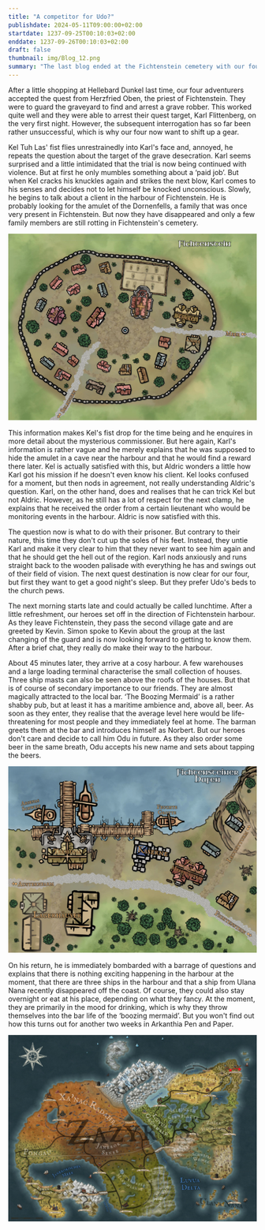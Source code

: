 ```yaml
---
title: "A competitor for Udo?"
publishdate: 2024-05-11T09:00:00+02:00
startdate: 1237-09-25T00:10:03+02:00
enddate: 1237-09-26T00:10:03+02:00
draft: false
thumbnail: img/Blog_12.png
summary: "The last blog ended at the Fichtenstein cemetery with our four heroes interrogating the grave robber Karl Flittenberg. However, as he wasn't very willing to talk, they have to come up with something for today to tease a bit of information out of Karl. Find out how that goes and why it leads them to the harbour of Fichtenstein here:"
---
```


After a little shopping at Hellebard Dunkel last time, our four adventurers accepted the quest from Herzfried Oben, the priest of Fichtenstein. They were to guard the graveyard to find and arrest a grave robber. This worked quite well and they were able to arrest their quest target, Karl Flittenberg, on the very first night. However, the subsequent interrogation has so far been rather unsuccessful, which is why our four now want to shift up a gear.

Kel Tuh Las' fist flies unrestrainedly into Karl's face and, annoyed, he repeats the question about the target of the grave desecration. Karl seems surprised and a little intimidated that the trial is now being continued with violence. But at first he only mumbles something about a ‘paid job’. But when Kel cracks his knuckles again and strikes the next blow, Karl comes to his senses and decides not to let himself be knocked unconscious. Slowly, he begins to talk about a client in the harbour of Fichtenstein. He is probably looking for the amulet of the Dornenfells, a family that was once very present in Fichtenstein. But now they have disappeared and only a few family members are still rotting in Fichtenstein's cemetery.

<div class="img-max center">
  <img class="img-fluid rounded" title="Map Fichtenstein" alt="Map Fichtenstein." src="./img/fichtenstein.jpg" />
</div>

This information makes Kel's fist drop for the time being and he enquires in more detail about the mysterious commissioner. 
But here again, Karl's information is rather vague and he merely explains that he was supposed to hide the amulet in a cave near the harbour and that he would find a reward there later. Kel is actually satisfied with this, but Aldric wonders a little how Karl got his mission if he doesn't even know his client. Kel looks confused for a moment, but then nods in agreement, not really understanding Aldric's question. Karl, on the other hand, does and realises that he can trick Kel but not Aldric. However, as he still has a lot of respect for the next clamp, he explains that he received the order from a certain lieutenant who would be monitoring events in the harbour. Aldric is now satisfied with this. 

The question now is what to do with their prisoner. But contrary to their nature, this time they don't cut up the soles of his feet. Instead, they untie Karl and make it very clear to him that they never want to see him again and that he should get the hell out of the region. Karl nods anxiously and runs straight back to the wooden palisade with everything he has and swings out of their field of vision. The next quest destination is now clear for our four, but first they want to get a good night's sleep. But they prefer Udo's beds to the church pews.

The next morning starts late and could actually be called lunchtime. After a little refreshment, our heroes set off in the direction of Fichtenstein harbour. As they leave Fichtenstein, they pass the second village gate and are greeted by Kevin. Simon spoke to Kevin about the group at the last changing of the guard and is now looking forward to getting to know them.  After a brief chat, they really do make their way to the harbour.

About 45 minutes later, they arrive at a cosy harbour. A few warehouses and a large loading terminal characterise the small collection of houses. Three ship masts can also be seen above the roofs of the houses. But that is of course of secondary importance to our friends. They are almost magically attracted to the local bar. ‘The Boozing Mermaid’ is a rather shabby pub, but at least it has a maritime ambience and, above all, beer. As soon as they enter, they realise that the average level here would be life-threatening for most people and they immediately feel at home. The barman greets them at the bar and introduces himself as Norbert. But our heroes don't care and decide to call him Odu in future. As they also order some beer in the same breath, Odu accepts his new name and sets about tapping the beers.

<div class="img-max center">
  <img class="img-fluid rounded" title="Map Fichtenstein harbor" alt="Map Fichtenstein harbor." src="./img/fichtenstein_hafen.jpg" />
</div>

On his return, he is immediately bombarded with a barrage of questions and explains that there is nothing exciting happening in the harbour at the moment, that there are three ships in the harbour and that a ship from Ulana Nana recently disappeared off the coast. Of course, they could also stay overnight or eat at his place, depending on what they fancy. At the moment, they are primarily in the mood for drinking, which is why they throw themselves into the bar life of the ‘boozing mermaid’. But you won't find out how this turns out for another two weeks in Arkanthia Pen and Paper.

<div class="img-max center">
  <img class="img-fluid" title="Worldmap Arkanthia" alt="Worldmap Arkanthia." src="./img/Arkanthia_Full_Map_Fichtenstein_&_Fichtenstein_Hafen.jpg" />
</div>



